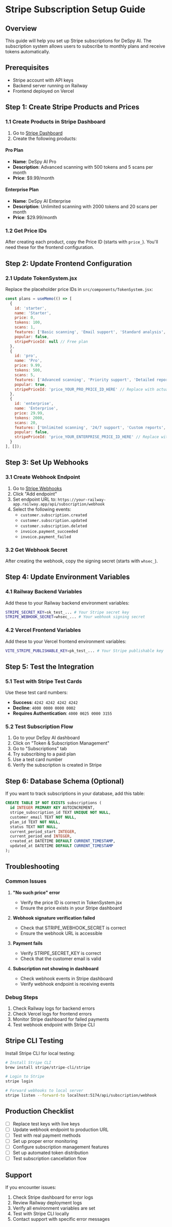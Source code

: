 # Stripe Subscription Setup Guide

## Overview
This guide will help you set up Stripe subscriptions for DeSpy AI. The subscription system allows users to subscribe to monthly plans and receive tokens automatically.

## Prerequisites
- Stripe account with API keys
- Backend server running on Railway
- Frontend deployed on Vercel

## Step 1: Create Stripe Products and Prices

### 1.1 Create Products in Stripe Dashboard
1. Go to [Stripe Dashboard](https://dashboard.stripe.com/products)
2. Create the following products:

#### Pro Plan
- **Name**: DeSpy AI Pro
- **Description**: Advanced scanning with 500 tokens and 5 scans per month
- **Price**: $9.99/month

#### Enterprise Plan
- **Name**: DeSpy AI Enterprise
- **Description**: Unlimited scanning with 2000 tokens and 20 scans per month
- **Price**: $29.99/month

### 1.2 Get Price IDs
After creating each product, copy the Price ID (starts with `price_`). You'll need these for the frontend configuration.

## Step 2: Update Frontend Configuration

### 2.1 Update TokenSystem.jsx
Replace the placeholder price IDs in `src/components/TokenSystem.jsx`:

```javascript
const plans = useMemo(() => [
  {
    id: 'starter',
    name: 'Starter',
    price: 0,
    tokens: 100,
    scans: 1,
    features: ['Basic scanning', 'Email support', 'Standard analysis', '1 scan per month'],
    popular: false,
    stripePriceId: null // Free plan
  },
  {
    id: 'pro',
    name: 'Pro',
    price: 9.99,
    tokens: 500,
    scans: 5,
    features: ['Advanced scanning', 'Priority support', 'Detailed reports', '5 scans per month', 'API access'],
    popular: true,
    stripePriceId: 'price_YOUR_PRO_PRICE_ID_HERE' // Replace with actual Stripe price ID
  },
  {
    id: 'enterprise',
    name: 'Enterprise',
    price: 29.99,
    tokens: 2000,
    scans: 20,
    features: ['Unlimited scanning', '24/7 support', 'Custom reports', '20 scans per month', 'Dedicated account manager'],
    popular: false,
    stripePriceId: 'price_YOUR_ENTERPRISE_PRICE_ID_HERE' // Replace with actual Stripe price ID
  }
], []);
```

## Step 3: Set Up Webhooks

### 3.1 Create Webhook Endpoint
1. Go to [Stripe Webhooks](https://dashboard.stripe.com/webhooks)
2. Click "Add endpoint"
3. Set endpoint URL to: `https://your-railway-app.railway.app/api/subscription/webhook`
4. Select the following events:
   - `customer.subscription.created`
   - `customer.subscription.updated`
   - `customer.subscription.deleted`
   - `invoice.payment_succeeded`
   - `invoice.payment_failed`

### 3.2 Get Webhook Secret
After creating the webhook, copy the signing secret (starts with `whsec_`).

## Step 4: Update Environment Variables

### 4.1 Railway Backend Variables
Add these to your Railway backend environment variables:

```bash
STRIPE_SECRET_KEY=sk_test_... # Your Stripe secret key
STRIPE_WEBHOOK_SECRET=whsec_... # Your webhook signing secret
```

### 4.2 Vercel Frontend Variables
Add these to your Vercel frontend environment variables:

```bash
VITE_STRIPE_PUBLISHABLE_KEY=pk_test_... # Your Stripe publishable key
```

## Step 5: Test the Integration

### 5.1 Test with Stripe Test Cards
Use these test card numbers:
- **Success**: `4242 4242 4242 4242`
- **Decline**: `4000 0000 0000 0002`
- **Requires Authentication**: `4000 0025 0000 3155`

### 5.2 Test Subscription Flow
1. Go to your DeSpy AI dashboard
2. Click on "Token & Subscription Management"
3. Go to "Subscriptions" tab
4. Try subscribing to a paid plan
5. Use a test card number
6. Verify the subscription is created in Stripe

## Step 6: Database Schema (Optional)

If you want to track subscriptions in your database, add this table:

```sql
CREATE TABLE IF NOT EXISTS subscriptions (
  id INTEGER PRIMARY KEY AUTOINCREMENT,
  stripe_subscription_id TEXT UNIQUE NOT NULL,
  customer_email TEXT NOT NULL,
  plan_id TEXT NOT NULL,
  status TEXT NOT NULL,
  current_period_start INTEGER,
  current_period_end INTEGER,
  created_at DATETIME DEFAULT CURRENT_TIMESTAMP,
  updated_at DATETIME DEFAULT CURRENT_TIMESTAMP
);
```

## Troubleshooting

### Common Issues

1. **"No such price" error**
   - Verify the price ID is correct in TokenSystem.jsx
   - Ensure the price exists in your Stripe dashboard

2. **Webhook signature verification failed**
   - Check that STRIPE_WEBHOOK_SECRET is correct
   - Ensure the webhook URL is accessible

3. **Payment fails**
   - Verify STRIPE_SECRET_KEY is correct
   - Check that the customer email is valid

4. **Subscription not showing in dashboard**
   - Check webhook events in Stripe dashboard
   - Verify webhook endpoint is receiving events

### Debug Steps

1. Check Railway logs for backend errors
2. Check Vercel logs for frontend errors
3. Monitor Stripe dashboard for failed payments
4. Test webhook endpoint with Stripe CLI

## Stripe CLI Testing

Install Stripe CLI for local testing:

```bash
# Install Stripe CLI
brew install stripe/stripe-cli/stripe

# Login to Stripe
stripe login

# Forward webhooks to local server
stripe listen --forward-to localhost:5174/api/subscription/webhook
```

## Production Checklist

- [ ] Replace test keys with live keys
- [ ] Update webhook endpoint to production URL
- [ ] Test with real payment methods
- [ ] Set up proper error monitoring
- [ ] Configure subscription management features
- [ ] Set up automated token distribution
- [ ] Test subscription cancellation flow

## Support

If you encounter issues:
1. Check Stripe dashboard for error logs
2. Review Railway deployment logs
3. Verify all environment variables are set
4. Test with Stripe CLI locally
5. Contact support with specific error messages 